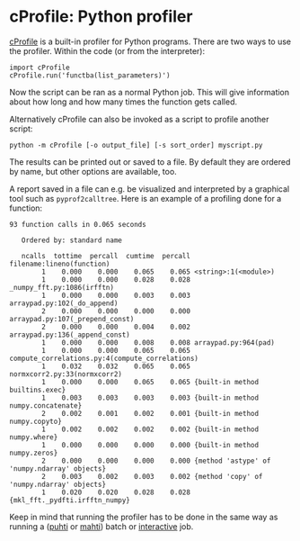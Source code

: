 # cProfile: Python profiler

[cProfile](https://docs.python.org/3.8/library/profile.html#module-cProfile)
is a built-in profiler for Python programs. There are two ways to use the
profiler. Within the code (or from the interpreter):

```
import cProfile
cProfile.run('functba(list_parameters)')
```

Now the script can be ran as a normal Python job. This will give information
about how long and how many times the function gets called.

Alternatively cProfile can also be invoked as a script to profile another
script:

```
python -m cProfile [-o output_file] [-s sort_order] myscript.py
```

The results can be printed out or saved to a file. By default they are ordered
by name, but other options are available, too.

A report saved in a file can e.g. be visualized and interpreted by a
graphical tool such as `pyprof2calltree`. Here is an example of a profiling
done for a function:

```
93 function calls in 0.065 seconds

   Ordered by: standard name

   ncalls  tottime  percall  cumtime  percall filename:lineno(function)
        1    0.000    0.000    0.065    0.065 <string>:1(<module>)
        1    0.000    0.000    0.028    0.028 _numpy_fft.py:1086(irfftn)
        1    0.000    0.000    0.003    0.003 arraypad.py:102(_do_append)
        2    0.000    0.000    0.000    0.000 arraypad.py:107(_prepend_const)
        2    0.000    0.000    0.004    0.002 arraypad.py:136(_append_const)
        1    0.000    0.000    0.008    0.008 arraypad.py:964(pad)
        1    0.000    0.000    0.065    0.065 compute_correlations.py:4(compute_correlations)
        1    0.032    0.032    0.065    0.065 normxcorr2.py:33(normxcorr2)
        1    0.000    0.000    0.065    0.065 {built-in method builtins.exec}
        1    0.003    0.003    0.003    0.003 {built-in method numpy.concatenate}
        2    0.002    0.001    0.002    0.001 {built-in method numpy.copyto}
        1    0.002    0.002    0.002    0.002 {built-in method numpy.where}
        1    0.000    0.000    0.000    0.000 {built-in method numpy.zeros}
        2    0.000    0.000    0.000    0.000 {method 'astype' of 'numpy.ndarray' objects}
        2    0.003    0.002    0.003    0.002 {method 'copy' of 'numpy.ndarray' objects}
        1    0.020    0.020    0.028    0.028 {mkl_fft._pydfti.irfftn_numpy}
```

Keep in mind that running the profiler has to be done in the same way as
running a ([puhti](../computing/running/example-job-scripts-puhti.md)  or [mahti](../computing/running/example-job-scripts-mahti.md)) batch or
[interactive](../computing/running/interactive-usage.md) job.
